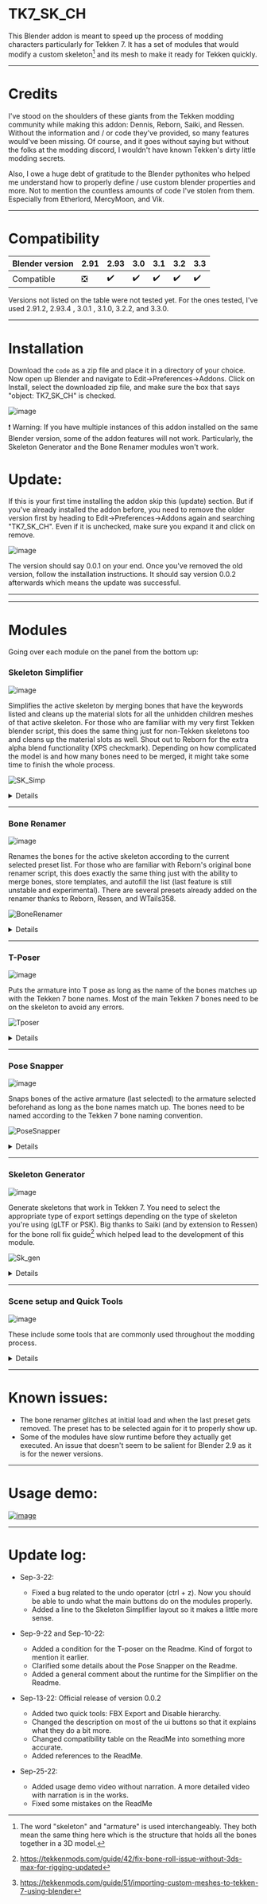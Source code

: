 # TK7_SK_CH
This Blender addon is meant to speed up the process of modding characters particularly for Tekken 7. It has a set of modules that would modify a custom skeleton[^1] and its mesh to make it ready for Tekken quickly.

 - - - -

# Credits
I've stood on the shoulders of these giants from the Tekken modding community while making this addon: Dennis, Reborn, Saiki, and  Ressen. Without the information and / or code they've provided, so many features would've been missing. Of course, and it goes without saying but without the folks at the modding discord, I wouldn't have known Tekken's dirty little modding secrets. 

Also, I owe a huge debt of gratitude to the Blender pythonites who helped me understand how to properly define / use custom blender properties and more. Not to mention the countless amounts of code I've stolen from them. Especially from Etherlord, MercyMoon, and Vik.

 - - - -

# Compatibility

| Blender version | 2.91 | 2.93 | 3.0 |  3.1 | 3.2 | 3.3 |
| ------------- | ------------- | ------------- | ------------- |------------- |------------- |------------- |
| Compatible | :negative_squared_cross_mark:| :heavy_check_mark:  | :heavy_check_mark: | :heavy_check_mark: | :heavy_check_mark: | :heavy_check_mark: |

Versions not listed on the table were not tested yet.
For the ones tested, I've used 2.91.2, 2.93.4 , 3.0.1 , 3.1.0, 3.2.2, and 3.3.0.


 - - - -

# Installation
Download the `code` as a zip file and place it in a directory of your choice.
Now open up Blender and navigate to Edit->Preferences->Addons. Click on Install, select the downloaded zip file, and make sure the box that says "object: TK7_SK_CH" is checked.

![image](https://user-images.githubusercontent.com/99399209/188270597-d74265dd-91db-456d-bf8c-590856f3e4a3.png)


:exclamation: Warning: If you have multiple instances of this addon installed on the same Blender version, some of the addon features will not work. Particularly, the Skeleton Generator and the Bone Renamer modules won't work. 


# Update:
If this is your first time installing the addon skip this (update) section. But if you've already installed the addon before, you need to remove the older version first by heading to Edit->Preferences->Addons again and searching "TK7_SK_CH". Even if it is unchecked, make sure you expand it and click on remove.

![image](https://user-images.githubusercontent.com/99399209/190016274-7aabacbf-3421-4678-92d3-e7b84cf9c025.jpg)

The version should say 0.0.1 on your end. Once you've removed the old version, follow the installation instructions. It should say version 0.0.2 afterwards which means the update was successful.


 - - - -
 - - - -

# Modules
Going over each module on the panel from the bottom up:
 ### Skeleton Simplifier ###
  ![image](https://user-images.githubusercontent.com/99399209/190009039-07c216a1-0d38-4d49-9402-1ed87c7006a2.png)


Simplifies the active skeleton by merging bones that have the keywords listed and cleans up the material slots for all the unhidden children meshes of that active skeleton. For those who are familiar with my very first Tekken blender script, this does the same thing just for non-Tekken skeletons too and cleans up the material slots as well. Shout out to Reborn for the extra alpha blend functionality (XPS checkmark). Depending on how complicated the model is and how many bones need to be merged, it might take some time to finish the whole process. 

![SK_Simp](https://user-images.githubusercontent.com/99399209/188280415-2795bca8-f86d-48d0-8497-6449ca6a575b.gif)

<details>
  <summary>Details</summary>
  
   What it does:
  * Merges all bones weights that have the keywords listed in their names (ex: "ctr", "null", "offset",  ...) to thier parents (or ancestors).
  * Connects the main bones in the skeleton (such as the spine bones, limb bones, etc). 
  * Removes duplicate materials with different names but the exact same shader properties (material slot clean up). 
  
  Options:
  * Keep bone orientation: tries to preserve the bones' general direction while connecting them. 
  * remove bones: removes all the bones that contain listed strings (ex: "ctr", "null", "offset",  ...) in their name from the skeleton after they've got merged (Optional).
  * Join meshes: Joins the children meshes or separate them according to the materials (Either join or separate by material slots).
  * XPS: Cleans up the alpha blend settings of your mesh (Optional).
  

  Conditions for proper activation:
  * Object mode or Edit mode.
  * Applied on a single active armature on the viewport.
  * All the viewport transfroms should be applied on the skeleton prior (Ctrl + A ---> All tranforms)
  * Children meshes of the armature should all be visible on the viewport.


</details>

 - - - -

 ### Bone Renamer ###

![image](https://user-images.githubusercontent.com/99399209/190012511-8fcbf0b8-a24b-4fbe-8ca5-6ae5754cfce9.png)

Renames the bones for the active skeleton according to the current selected preset list. For those who are familiar with Reborn's original bone renamer script, this does exactly the same thing just with the ability to merge bones, store templates, and autofill the list (last feature is still unstable and experimental). There are several presets already added on the renamer thanks to Reborn, Ressen, and WTails358.

![BoneRenamer](https://user-images.githubusercontent.com/99399209/188280431-c323d60a-8c8a-4529-ac34-47806fc8ce36.gif)


<details>
  <summary>Details</summary>
  
   What it does:
   * Renames the bones of an active armature.
   * Stores renaming lists as presets for later use.
   * Allows modifying the renaming list through the UI.
   
   Options:
   * Auto bone matching: Autofills the list based on detected matching bones (Optional, Experimental, and only works for custom skeleton structures with certain features).
   * Merge bones with same / similar weights: merges bone weights for the bones that end up with the a same or similar name (Optional). The parent would be the first renamed bone if the new bone names are identical. 

  Conditions for proper activation:
  * Object mode or edit mode.
  * Applied on a single active armature on the viewport.
  * All the viewport transfroms should be applied on the skeleton (Ctrl + A ---> All tranforms) as well as the pose for the auto-populate to function properly. 



</details>

 - - - -

 ### T-Poser ###
 ![image](https://user-images.githubusercontent.com/99399209/188228392-31d948dc-9207-40eb-a8fb-095c5b9d74ff.png)

Puts the armature into T pose as long as the name of the bones matches up with the Tekken 7 bone names. Most of the main Tekken 7 bones need to be on the skeleton to avoid any errors.
 
![Tposer](https://user-images.githubusercontent.com/99399209/188280453-fd3c1dfc-930a-4846-aaa4-749f2d9dc532.gif)

 
 <details>
  <summary>Details</summary>
  
   What it does:
   * T-poses most of the main bones in a skeleton as long as the bone names follow Tekken 7's naming convetion (except for the head bone).

   Options:
   * Fix armature: connects the limb bones together in edit mode to make the skeleton ready for T posing (Optional).
   * Fix finger tips: rotates the finger tip bones so that they're pointing in the direction of the mesh they control (Optional).
   * Apply to spine bones: Attemps to make the spine bones line up vertically in pose mode (Optional).

  Conditions for proper activation:
  * Object mode or pose mode.
  * Applied on a single active armature on the viewport.
  * Most of the main Tekken 7 bones need to be present (Hand bones, spine bones, limb bones, and Neck)
  * All the viewport transfroms should be applied on the skeleton (Ctrl + A ---> All tranforms) as well as the pose (i.e. pose needs to be applied too).
  * The bones need to be already in the correct position so that the T-poser can rotate them properly.



</details>

 - - - -
 
 
 ### Pose Snapper ###
 ![image](https://user-images.githubusercontent.com/99399209/188228550-4b498802-29fa-4ab8-a8d9-7e95b75fb20c.png)
 
 Snaps bones of the active armature (last selected) to the armature selected beforehand as long as the bone names match up. The bones need to be named according to the Tekken 7 bone naming convention.
 
![PoseSnapper](https://user-images.githubusercontent.com/99399209/188280485-e8303403-6532-4200-bb5a-4fafcbf9e09d.gif)

 
  <details>
  <summary>Details</summary>
  
   What it does:
   * Snaps bones with matching names in pose mode to their corresponding psotion on the other selected armature.
   * Moves individual bones in pose mode sp that they line up.
   
   Options:
   * Autoscale: scales the entire skeleton so that the Spine1 bones line up (Optional).
   * Simple mode: moves individual bones locations in pose mode so bones with identical names between the 2 selected skeleton line up.
   * Advanced mode: moves and scales individual bones in pose mode so bones with identical names between the 2 selected skeleton line up (Experimental).


  Conditions for proper activation:
  * Object mode or pose mode.
  * Applied when exactly 2 selected armatures are selected and the adjustments will be applied to the one selected last as long as the bone names match up.
  * Most of the main Tekken 7 bones need to be present (Hand bones, spine bones, limb bones, and Neck)
  * All the viewport transfroms should be applied on the skeleton (Ctrl + A ---> All tranforms) as well as the pose (i.e. pose needs to be applied too). 



</details>

 - - - -
  
 ### Skeleton Generator ###
 ![image](https://user-images.githubusercontent.com/99399209/188228602-94363f1f-8538-4151-913e-09d6573976ca.png)
 
 Generate skeletons that work in Tekken 7. You need to select the appropriate type of export settings depending on the type of skeleton you're using (gLTF or PSK). Big thanks to Saiki (and by extension to Ressen) for the bone roll fix guide[^2] which helped lead to the development of this module.

![Sk_gen](https://user-images.githubusercontent.com/99399209/188280510-d6884bc1-e1f6-496b-94b7-e8743fd81711.gif)

  <details>
  <summary>Details</summary>
  
   What it does:
   * Generate the skeletons for the Tekken 7 cast that work in Tekken 7 (only the skeletons without the meshes).
   * Genrates gLTF and PSK variants of the skeletons.
   * Genrates skeleton variants that have all the bones or the main bones only (any bone that doesn't have "offset" or "null" in its name)


  Conditions for proper activation:
  * Object mode



</details>

 - - - -

 
 ### Scene setup and Quick Tools ###
 ![image](https://user-images.githubusercontent.com/99399209/190008787-be57df7e-77ee-4171-8b4e-743b48b9d15a.png)

 
These include some tools that are commonly used throughout the modding process.

<details>
  <summary>Details</summary>
  
* Scene setup: adjusts the scene units based on the info Dennis provided on the original custom mesh guide[^3]. It also changes the clip settings of the viewport.
* FBX Export: Exports an active armature with the appropriate export settings for Tekken7 as long as the blend file is saved and there's one armature in the scene.
* Merge bones to: merges the weights of the bones to each bones' parent or to the last selected bone (active bone). The bones need to selected in edit mode.
* Apply Pose: applies the pose (go figure) of the active armature. 
* Fix bones: snaps the bones of the last selected armature (active armature) to the armature selected before it in edit mode and adds bones if needed and corrects the bone hierarchy.
* Disable hierarchy: temporarily disables the bone hierarchy allowing isolated movement / adjustment of bones in pose mode.
 

</details>

 
 - - - -

# Known issues:

* The bone renamer glitches at initial load and when the last preset gets removed. The preset has to be selected again for it to properly show up. 
* Some of the modules have slow runtime before they actually get executed. An issue that doesn't seem to be salient for Blender 2.9 as it is for the newer versions.

 

 - - - -

# Usage demo:

[![image](https://user-images.githubusercontent.com/99399209/192145961-e3c3dff3-e64b-4959-81e9-6c0d3e0c0e39.png)](https://www.youtube.com/watch?v=kA3ey4t1XMg)


 - - - -

# Update log:

* Sep-3-22: 
   * Fixed a bug related to the undo operator (ctrl + z). Now you should be able to undo what the main buttons do on the modules properly.
   * Added a line to the Skeleton Simplifier layout so it makes a little more sense.

* Sep-9-22 and Sep-10-22: 
   * Added a condition for the T-poser on the Readme. Kind of forgot to mention it earlier.
   * Clarified some details about the Pose Snapper on the Readme.
   * Added a general comment about the runtime for the Simplifier on the Readme.

* Sep-13-22: Official release of version 0.0.2
   * Added two quick tools: FBX Export and Disable hierarchy.
   * Changed the description on most of the ui buttons so that it explains what they do a bit more.
   * Changed compatibility table on the ReadMe into something more accurate.
   * Added references to the ReadMe.

* Sep-25-22: 
   * Added usage demo video without narration. A more detailed video with narration is in the works.
   * Fixed some mistakes on the ReadMe





[^1]: The word "skeleton" and "armature" is used interchangeably. They both mean the same thing here which is the structure that holds all the bones together in a 3D model.
[^2]: https://tekkenmods.com/guide/42/fix-bone-roll-issue-without-3ds-max-for-rigging-updated
[^3]: https://tekkenmods.com/guide/51/importing-custom-meshes-to-tekken-7-using-blender
